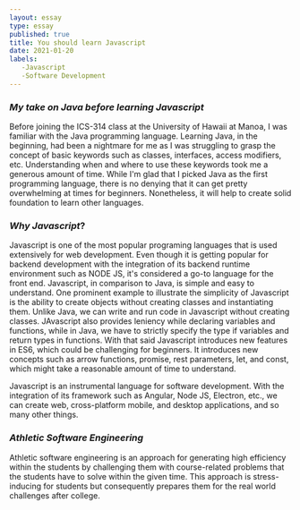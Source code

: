 ```yaml
---
layout: essay
type: essay
published: true
title: You should learn Javascript
date: 2021-01-20
labels:
   -Javascript
   -Software Development
---
```


### _My take on Java before learning Javascript_
Before joining the ICS-314 class at the University of Hawaii at Manoa, I was familiar with the Java programming language.
Learning Java, in the beginning, had been a nightmare for me as I was struggling to grasp the concept of basic keywords 
such as classes, interfaces, access modifiers, etc. Understanding when and where to use these keywords took me a generous 
amount of time. While I'm glad that I picked Java as the first programming language, there is no denying that it can get
pretty overwhelming at times for beginners. Nonetheless, it will help to create solid foundation to learn other languages.
             
### _Why Javascript_?
Javascript is one of the most popular programing languages that is used extensively for web development. Even though it is 
getting popular for backend development with the integration of its backend runtime environment such as NODE JS, it's
considered a go-to language for the front end. Javascript, in comparison to Java, is simple and easy to understand. One 
prominent example to illustrate the simplicity of Javascript is the ability to create objects without creating classes and
instantiating them. Unlike Java, we can write and run code in Javascript without creating classes. JAvascript also provides leniency while declaring variables and functions, while in Java, we have to strictly specify the type if variables and return types in
functions. With that said Javascript introduces new features in ES6, which could be challenging for beginners. It introduces new 
concepts such as arrow functions, promise, rest parameters, let, and const, which might take a reasonable amount of time to
understand.

   Javascript is an instrumental language for software development. With the integration of its framework such as Angular, 
Node JS, Electron, etc., we can create web, cross-platform mobile, and desktop applications, and so many other things.


### _Athletic Software Engineering_
Athletic software engineering is an approach for generating high efficiency within the students by challenging them with
course-related problems that the students have to solve within the given time. This approach is stress-inducing for students
but consequently prepares them for the real world challenges after college. 

                   
